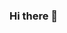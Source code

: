 ### Hi there 👋

<!--
**harazd1/harazd1** is a ✨ _special_ ✨ repository because its `README.md` (this file) appears on your GitHub profile.

- 🔭 I’m currently learning TypeScript, NodeJs.
- 💬 Ask me about C#, TypeScript, NodeJs, MySql, Mongo DB, Sqlite.
- 📫 How to reach me: mykola.harazdii@gmail.com.
- ⚡ Fun fact: ...
-->
